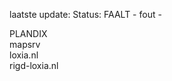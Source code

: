 laatste update: 
Status: FAALT - fout - 
<div class="service R">PLANDIX</div><div class="service R">mapsrv</div><div class="service G">loxia.nl</div><div class="service G">rigd-loxia.nl</div>